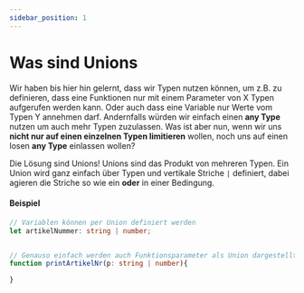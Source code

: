 ```yaml
---
sidebar_position: 1
---
```


# Was sind Unions

Wir haben bis hier hin gelernt, dass wir Typen nutzen können, um z.B. zu definieren, dass eine Funktionen nur mit einem Parameter von X Typen aufgerufen werden kann. Oder auch dass eine Variable nur Werte vom Typen Y annehmen darf. Andernfalls würden wir einfach einen **any Type** nutzen um auch mehr Typen zuzulassen. Was ist aber nun, wenn wir uns **nicht nur auf einen einzelnen Typen limitieren** wollen, noch uns auf einen losen **any Type** einlassen wollen?

Die Lösung sind Unions! Unions sind das Produkt von mehreren Typen. Ein Union wird ganz einfach über Typen und vertikale Striche `|` definiert, dabei agieren die Striche so wie ein **oder** in einer Bedingung.

#### Beispiel
```ts
// Variablen können per Union definiert werden
let artikelNummer: string | number;


// Genauso einfach werden auch Funktionsparameter als Union dargestellt 
function printArtikelNr(p: string | number){

}
```